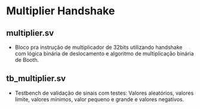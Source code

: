 # Multiplier Handshake

## multiplier.sv

- Bloco pra instrução de multiplicador de 32bits utilizando handshake com lógica binária de deslocamento e algoritmo de multiplicação binária de Booth.

## tb_multiplier.sv

- Testbench de validação de sinais com testes: Valores aleatórios, valores limite, valores mínimos, valor pequeno e grande e valores negativos.

